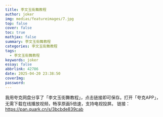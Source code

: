 ```yaml
---
title: 李文玉街舞教程
author: joker
img: medias/featureimages/7.jpg
top: false
cover: false
toc: true
mathjax: false
summary: 李文玉街舞教程
categories: 李文玉街舞教程
tags:
  - 李文玉街舞教程
keywords: joker
essay: false
abbrlink: 42786
date: 2025-04-20 23:38:50
coverImg:
password:
---
```


我用夸克网盘分享了「李文玉街舞教程」，点击链接即可保存。打开「夸克APP」，无需下载在线播放视频，畅享原画5倍速，支持电视投屏。
链接：https://pan.quark.cn/s/3bcbde839cab
